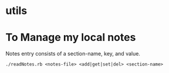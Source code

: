 # utils

To Manage my local notes
========================
Notes entry consists of a section-name, key, and value.

    ./readNotes.rb <notes-file> <add|get|set|del> <section-name>


